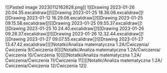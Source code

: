 ![[Pasted image 20230112162628.png]]
![[Drawing 2023-01-26 20.04.35.excalidraw]]![[Drawing 2023-01-25 18.36.06.excalidraw]]![[Drawing 2023-01-12 16.29.08.excalidraw]]![[Drawing 2023-01-25 09.15.58.excalidraw]]![[Drawing 2023-01-25 09.55.37.excalidraw]]![[Drawing 2023-01-25 10.24.40.excalidraw]]![[Drawing 2023-01-26 09.28.37.excalidraw]]![[Drawing 2023-01-26 12.32.44.excalidraw]]![[Drawing 2023-01-27 09.07.55.excalidraw]]![[Drawing 2023-01-27 13.47.42.excalidraw]][[Notatki/Analiza matematyczna 1.2A/Ćwiczenia/Ćwiczenia 9/Ćwiczenia 9]][[Notatki/Analiza matematyczna 1.2A/Ćwiczenia/Ćwiczenia 10/Ćwiczenia 10]][[Notatki/Analiza matematyczna 1.2A/Ćwiczenia/Ćwiczenia 11/Ćwiczenia 11]][[Notatki/Analiza matematyczna 1.2A/Ćwiczenia/Ćwiczenia 12/Ćwiczenia 12]]